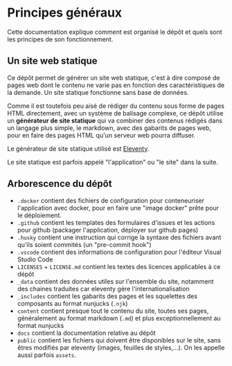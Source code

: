 # Principes généraux

Cette documentation explique comment est organisé le dépôt et quels sont les principes de son fonctionnement.

## Un site web statique

Ce dépôt permet de générer un site web statique, c'est à dire composé de pages web dont le contenu ne varie pas en fonction des caractéristiques de la demande. Un site statique fonctionne sans base de données.

Comme il est toutefois peu aisé de rédiger du contenu sous forme de pages HTML directement, avec un système de balisage complexe, ce dépôt utilise un **générateur de site statique** qui va combiner des contenus rédigés dans un langage plus simple, le markdown, avec des gabarits de pages web, pour en faire des pages HTML qu'un serveur web pourra diffuser.

Le générateur de site statique utilisé est [Eleventy](https://www.11ty.dev).

Le site statique est parfois appelé "l'application" ou "le site" dans la suite.

## Arborescence du dépôt

-   `.docker` contient des fichiers de configuration pour conteneuriser l'application avec docker, pour en faire une "image docker" prête pour le déploiement.
-   `.github` contient les templates des formulaires d'issues et les actions pour github (packager l'application, déployer sur github pages)
-   `.husky` contient une instruction qui corrige la syntaxe des fichiers avant qu'ils soient commités (un "pre-commit hook")
-   `.vscode` contient des informations de configuration pour l'éditeur Visual Studio Code
-   `LICENSES` + `LICENSE.md` contient les textes des licences applicables à ce dépôt
-   `_data` contient des données utiles sur l'ensemble du site, notamment des chaines traduites car eleventy gère l'internationalisation
-   `_includes` contient les gabarits des pages et les squelettes des composants au format nunjucks (`.njk`)
-   `content` contient presque tout le contenu du site, toutes ses pages, généralement au format markdown (`.md`) et plus exceptionnellement au format nunjucks
-   `docs` contient la documentation relative au dépôt
-   `public` contient les fichiers qui doivent être disponibles sur le site, sans êtres modifiés par eleventy (images, feuilles de styles,...). On les appelle aussi parfois `assets`.

